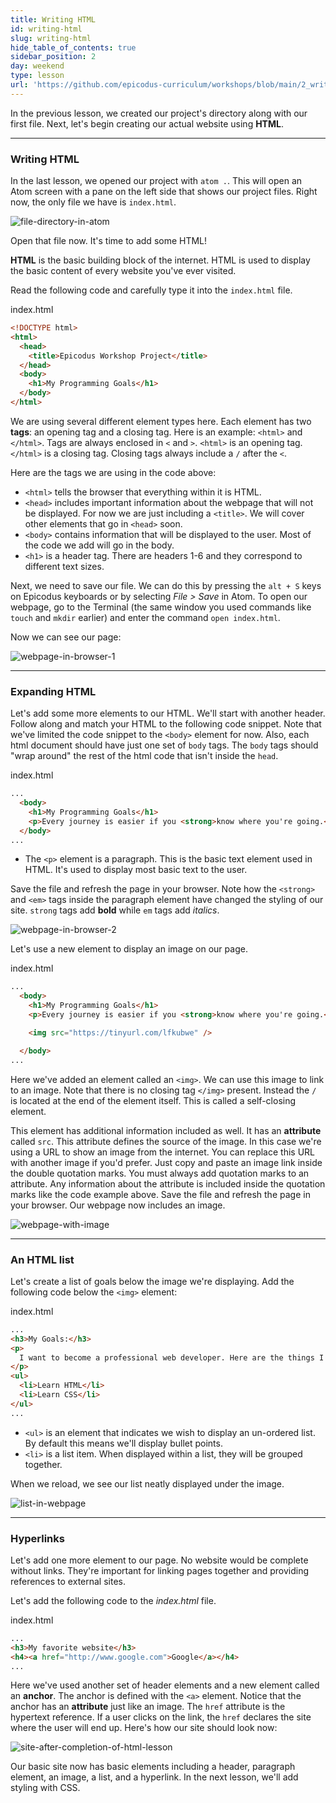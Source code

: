```yaml
---
title: Writing HTML
id: writing-html
slug: writing-html
hide_table_of_contents: true
sidebar_position: 2
day: weekend
type: lesson
url: 'https://github.com/epicodus-curriculum/workshops/blob/main/2_writing_html.md'
---
```


In the previous lesson, we created our project's directory along with our first file. Next, let's begin creating our actual website using **HTML**.

<hr />

### Writing HTML

In the last lesson, we opened our project with `atom .`. This will open an Atom screen with a pane on the left side that shows our project files. Right now, the only file we have is `index.html`.

![file-directory-in-atom](https://learnhowtoprogram.s3.us-west-2.amazonaws.com/Workshop/directory_in_atom.png)

Open that file now. It's time to add some HTML!

**HTML** is the basic building block of the internet. HTML is used to display the basic content of every website you've ever visited.

Read the following code and carefully type it into the `index.html` file.

<div class="filename">index.html</div>

```html
<!DOCTYPE html>
<html>
  <head>
    <title>Epicodus Workshop Project</title>
  </head>
  <body>
    <h1>My Programming Goals</h1>
  </body>
</html>
```

We are using several different element types here. Each element has two **tags**: an opening tag and a closing tag. Here is an example: `<html>` and `</html>`. Tags are always enclosed in `<` and `>`. `<html>` is an opening tag. `</html>` is a closing tag. Closing tags always include a `/` after the `<`.

Here are the tags we are using in the code above:

* `<html>` tells the browser that everything within it is HTML.
* `<head>` includes important information about the webpage that will not be displayed. For now we are just including a `<title>`. We will cover other elements that go in `<head>` soon.
* `<body>` contains information that will be displayed to the user. Most of the code we add will go in the body.
* `<h1>` is a header tag. There are headers 1-6 and they correspond to different text sizes.

Next, we need to save our file. We can do this by pressing the `alt + S` keys on Epicodus keyboards or by selecting _File > Save_ in Atom. To open our webpage, go to the Terminal (the same window you used commands like `touch` and `mkdir` earlier) and enter the command `open index.html`.

Now we can see our page:

![webpage-in-browser-1](https://learnhowtoprogram.s3.us-west-2.amazonaws.com/Workshop/webpage_in_browser_1.png)

<hr />

### Expanding HTML

Let's add some more elements to our HTML. We'll start with another header. Follow along and match your HTML to the following code snippet. Note that we've limited the code snippet to the `<body>` element for now. Also, each html document should have just one set of `body` tags. The `body` tags should "wrap around" the rest of the html code that isn't inside the `head`.

<div class="filename">index.html</div>

```html
...
  <body>
    <h1>My Programming Goals</h1>
    <p>Every journey is easier if you <strong>know where you're going.</strong> <em>-unknown</em></p>
  </body>
...
```

* The `<p>` element is a paragraph. This is the basic text element used in HTML. It's used to display most basic text to the user.

Save the file and refresh the page in your browser. Note how the `<strong>` and `<em>` tags inside the paragraph element have changed the styling of our site. `strong` tags add **bold** while `em` tags add _italics_.

![webpage-in-browser-2](https://learnhowtoprogram.s3.us-west-2.amazonaws.com/Workshop/webpage_in_browser_2.png)

Let's use a new element to display an image on our page.

<div class="filename">index.html</div>

```html
...
  <body>
    <h1>My Programming Goals</h1>
    <p>Every journey is easier if you <strong>know where you're going.</strong> <em>-unknown</em></p>

    <img src="https://tinyurl.com/lfkubwe" />

  </body>
...
```

Here we've added an element called an `<img>`. We can use this image to link to an image. Note that there is no closing tag `</img>` present. Instead the `/` is located at the end of the element itself. This is called a self-closing element.

This element has additional information included as well. It has an **attribute** called `src`. This attribute defines the source of the image. In this case we're using a URL to show an image from the internet. You can replace this URL with another image if you'd prefer. Just copy and paste an image link inside the double quotation marks. You must always add quotation marks to an attribute. Any information about the attribute is included inside the quotation marks like the code example above.
Save the file and refresh the page in your browser. Our webpage now includes an image.

![webpage-with-image](https://learnhowtoprogram.s3.us-west-2.amazonaws.com/Workshop/webpage_in_browser_3.png)

<hr />

### An HTML list

Let's create a list of goals below the image we're displaying. Add the following code below the `<img>` element:

<div class="filename">index.html</div>

```html
...
<h3>My Goals:</h3>
<p>
  I want to become a professional web developer. Here are the things I'll need to learn first.
</p>
<ul>
  <li>Learn HTML</li>
  <li>Learn CSS</li>
</ul>
...
```

* `<ul>` is an element that indicates we wish to display an un-ordered list. By default this means we'll display bullet points.
* `<li>` is a list item. When displayed within a list, they will be grouped together.

When we reload, we see our list neatly displayed under the image.



![list-in-webpage](https://learnhowtoprogram.s3.us-west-2.amazonaws.com/Workshop/Screen%20Shot%202017-04-07%20at%203.26.25%20PM.png)

<hr />

### Hyperlinks

Let's add one more element to our page. No website would be complete without links. They're important for linking pages together and providing references to external sites.

Let's add the following code to the *index.html* file.

<div class="filename">index.html</div>

```html
...
<h3>My favorite website</h3>
<h4><a href="http://www.google.com">Google</a></h4>
...
```

Here we've used another set of header elements and a new element called an **anchor**. The anchor is defined with the `<a>` element. Notice that the anchor has an **attribute** just like an image. The `href` attribute is the hypertext reference. If a user clicks on the link, the `href` declares the site where the user will end up. Here's how our site should look now:

![site-after-completion-of-html-lesson](https://learnhowtoprogram.s3.us-west-2.amazonaws.com/Workshop/webpage_after_html_lesson.png)

Our basic site now has basic elements including a header, paragraph element, an image, a list, and a hyperlink. In the next lesson, we'll add styling with CSS.
